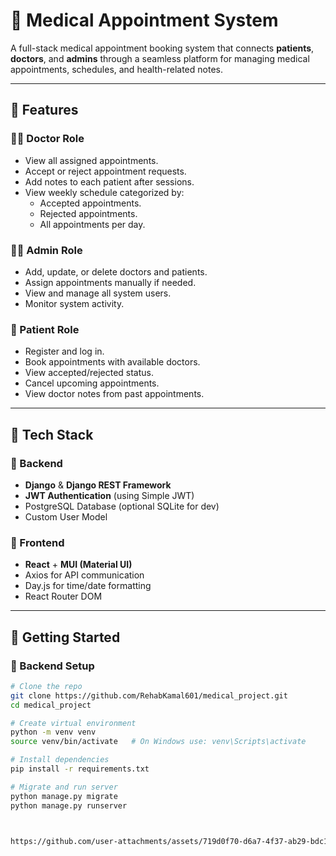 # 🏥 Medical Appointment System

A full-stack medical appointment booking system that connects **patients**, **doctors**, and **admins** through a seamless platform for managing medical appointments, schedules, and health-related notes.

---

## 📌 Features

### 👨‍⚕️ Doctor Role
- View all assigned appointments.
- Accept or reject appointment requests.
- Add notes to each patient after sessions.
- View weekly schedule categorized by:
  - Accepted appointments.
  - Rejected appointments.
  - All appointments per day.

### 🧑‍💼 Admin Role
- Add, update, or delete doctors and patients.
- Assign appointments manually if needed.
- View and manage all system users.
- Monitor system activity.

### 👤 Patient Role
- Register and log in.
- Book appointments with available doctors.
- View accepted/rejected status.
- Cancel upcoming appointments.
- View doctor notes from past appointments.

---

## 🧰 Tech Stack

### 🔹 Backend
- **Django** & **Django REST Framework**
- **JWT Authentication** (using Simple JWT)
- PostgreSQL Database (optional SQLite for dev)
- Custom User Model

### 🔹 Frontend
- **React** + **MUI (Material UI)**
- Axios for API communication
- Day.js for time/date formatting
- React Router DOM

---

## 🚀 Getting Started

### 🔧 Backend Setup

```bash
# Clone the repo
git clone https://github.com/RehabKamal601/medical_project.git
cd medical_project

# Create virtual environment
python -m venv venv
source venv/bin/activate   # On Windows use: venv\Scripts\activate

# Install dependencies
pip install -r requirements.txt

# Migrate and run server
python manage.py migrate
python manage.py runserver



https://github.com/user-attachments/assets/719d0f70-d6a7-4f37-ab29-bdc155497df9

